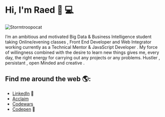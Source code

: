 # Hi, I'm Raed 👋 💻

![Stormtroopocat](https://octodex.github.com/images/stormtroopocat.jpg "The Stormtroopocat")

I’m an ambitious and motivated Big Data & Business Intelligence student taking Online/evening classes , Front End Developer and Web Integrator working currently as a Technical Mentor & JavaScript Developer . My force of willingness combined with the desire to learn new things gives me, every day, the right energy for carrying out any projects or any problems.
Hustler , persistant , open Minded and creative . 


## Find me around the web 🌎: 

- <a href="hhttps://www.linkedin.com/in/fadhlaouiraed/">LinkedIn</a> 💼
- <a href="https://www.youracclaim.com/users/raed-fadhlaoui/badges">Acclaim</a> 
- <a href="https://www.codewars.com/users/fadhlaouir">Codewars</a> 
- <a href="https://codepen.io/fadhlaouir"> Codepen</a> 🏓





